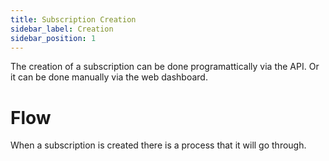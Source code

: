 ```yaml
---
title: Subscription Creation
sidebar_label: Creation
sidebar_position: 1
---
```

The creation of a subscription can be done programattically via the API. Or it can be done manually via the web dashboard.


# Flow

When a subscription is created there is a process that it will go through.